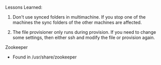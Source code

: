 Lessons Learned: 

1. Don't use synced folders in multimachine. If you stop one of the machines the sync folders of the other machines are affected. 

2. The file provisioner only runs during provision. If you need to change some settings, then either ssh and modify the file or provision again.

Zookeeper
 - Found in /usr/share/zookeeper